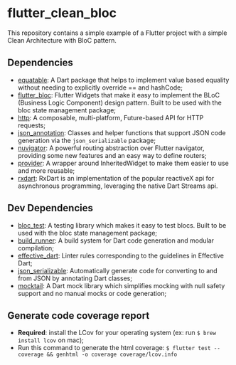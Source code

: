 # flutter_clean_bloc

This repository contains a simple example of a Flutter project with a simple Clean Architecture with BloC pattern.

## Dependencies

- [equatable](https://pub.dev/packages/equatable): A Dart package that helps to implement value based equality without needing to explicitly override == and hashCode;
- [flutter_bloc](https://pub.dev/packages/flutter_bloc): Flutter Widgets that make it easy to implement the BLoC (Business Logic Component) design pattern. Built to be used with the bloc state management package;
- [http](https://pub.dev/packages/http): A composable, multi-platform, Future-based API for HTTP requests;
- [json_annotation](https://pub.dev/packages/json_annotation): Classes and helper functions that support JSON code generation via the `json_serializable` package;
- [nuvigator](https://pub.dev/packages/nuvigator): A powerful routing abstraction over Flutter navigator, providing some new features and an easy way to define routers;
- [provider](https://pub.dev/packages/provider): A wrapper around InheritedWidget to make them easier to use and more reusable;
- [rxdart](https://pub.dev/packages/rxdart): RxDart is an implementation of the popular reactiveX api for asynchronous programming, leveraging the native Dart Streams api.

## Dev Dependencies

- [bloc_test](https://pub.dev/packages/bloc_test): A testing library which makes it easy to test blocs. Built to be used with the bloc state management package;
- [build_runner](https://pub.dev/packages/build_runner): A build system for Dart code generation and modular compilation;
- [effective_dart](https://pub.dev/packages/effective_dart): Linter rules corresponding to the guidelines in Effective Dart;
- [json_serializable](https://pub.dev/packages/json_serializable): Automatically generate code for converting to and from JSON by annotating Dart classes;
- [mocktail](https://pub.dev/packages/mocktail): A Dart mock library which simplifies mocking with null safety support and no manual mocks or code generation;

## Generate code coverage report

- **Required**: install the LCov for your operating system (ex: run `$ brew install lcov` on mac);
- Run this command to generate the html coverage: `$ flutter test --coverage && genhtml -o coverage coverage/lcov.info`
